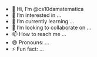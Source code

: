 - 👋 Hi, I’m @cs10damatematica
- 👀 I’m interested in ...
- 🌱 I’m currently learning ...
- 💞️ I’m looking to collaborate on ...
- 📫 How to reach me ...
- 😄 Pronouns: ...
- ⚡ Fun fact: ...

<!---
cs10damatematica/cs10damatematica is a ✨ special ✨ repository because its `README.md` (this file) appears on your GitHub profile.
You can click the Preview link to take a look at your changes.
--->
